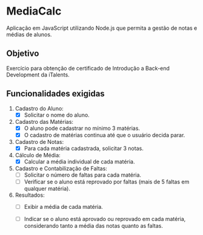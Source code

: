 # MediaCalc
Aplicação em JavaScript utilizando Node.js que permita a gestão de notas e médias de alunos.

## Objetivo
Exercício para obtenção de certificado de Introdução a Back-end Development da iTalents.

## Funcionalidades exigidas
1. Cadastro do Aluno:
    - [x] Solicitar o nome do aluno.
2. Cadastro das Matérias:
    - [x] O aluno pode cadastrar no mínimo 3 matérias.
    - [x] O cadastro de matérias continua até que o usuário decida parar.
3. Cadastro de Notas:
    - [x] Para cada matéria cadastrada, solicitar 3 notas.
4. Cálculo de Média:
    - [X] Calcular a média individual de cada matéria.
5. Cadastro e Contabilização de Faltas:
    - [ ] Solicitar o número de faltas para cada matéria.
    - [ ] Verificar se o aluno está reprovado por faltas (mais de 5 faltas em qualquer
matéria).
6. Resultados:
    - [ ] Exibir a média de cada matéria.
    - [ ] Indicar se o aluno está aprovado ou reprovado em cada matéria, considerando
tanto a média das notas quanto as faltas.

